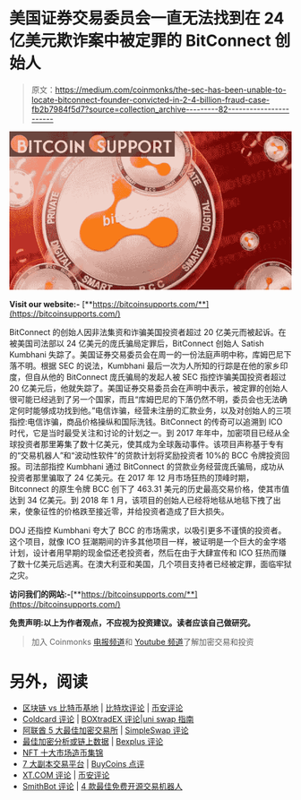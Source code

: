 # 美国证券交易委员会一直无法找到在 24 亿美元欺诈案中被定罪的 BitConnect 创始人

> 原文：<https://medium.com/coinmonks/the-sec-has-been-unable-to-locate-bitconnect-founder-convicted-in-2-4-billion-fraud-case-fb2b7984f5d7?source=collection_archive---------82----------------------->

![](img/65c605fda5e58fb9dd3cd4958a6edebe.png)

**Visit our website:-** [**https://bitcoinsupports.com/**](https://bitcoinsupports.com/)

BitConnect 的创始人因非法集资和诈骗美国投资者超过 20 亿美元而被起诉。在被美国司法部以 24 亿美元的庞氏骗局定罪后，BitConnect 创始人 Satish Kumbhani 失踪了。美国证券交易委员会在周一的一份法庭声明中称，库姆巴尼下落不明。根据 SEC 的说法，Kumbhani 最后一次为人所知的行踪是在他的家乡印度，但自从他的 BitConnect 庞氏骗局的发起人被 SEC 指控诈骗美国投资者超过 20 亿美元后，他就失踪了。美国证券交易委员会在声明中表示，被定罪的创始人很可能已经逃到了另一个国家，而且“库姆巴尼的下落仍然不明，委员会也无法确定何时能够成功找到他。”电信诈骗，经营未注册的汇款业务，以及对创始人的三项指控:电信诈骗，商品价格操纵和国际洗钱。BitConnect 的传奇可以追溯到 ICO 时代，它是当时最受关注和讨论的计划之一。到 2017 年年中，加密项目已经从全球投资者那里筹集了数十亿美元，使其成为全球轰动事件。该项目声称基于专有的“交易机器人”和“波动性软件”的贷款计划将奖励投资者 10%的 BCC 令牌投资回报。司法部指控 Kumbhani 通过 BitConnect 的贷款业务经营庞氏骗局，成功从投资者那里骗取了 24 亿美元。在 2017 年 12 月市场狂热的顶峰时期，Bitconnect 的原生令牌 BCC 创下了 463.31 美元的历史最高交易价格，使其市值达到 34 亿美元。到 2018 年 1 月，该项目的创始人已经将地毯从地毯下拽了出来，使象征性的价格跌至接近零，并给投资者造成了巨大损失。

DOJ 还指控 Kumbhani 夸大了 BCC 的市场需求，以吸引更多不谨慎的投资者。这个项目，就像 ICO 狂潮期间的许多其他项目一样，被证明是一个巨大的金字塔计划，设计者用早期的现金偿还老投资者，然后在由于大肆宣传和 ICO 狂热而赚了数十亿美元后逃离。在澳大利亚和美国，几个项目支持者已经被定罪，面临牢狱之灾。

**访问我们的网站:-**[**https://bitcoinsupports.com/**](https://bitcoinsupports.com/)

**免责声明:以上为作者观点，不应视为投资建议。读者应该自己做研究。**

> 加入 Coinmonks [电报频道](https://t.me/coincodecap)和 [Youtube 频道](https://www.youtube.com/c/coinmonks/videos)了解加密交易和投资

# 另外，阅读

*   [区块链 vs 比特币基地](https://coincodecap.com/blockfi-vs-coinbase) | [比特坎评论](https://coincodecap.com/bitkan-review) | [币安评论](/coinmonks/binance-review-ee10d3bf3b6e)
*   [Coldcard 评论](https://coincodecap.com/coldcard-review) | [BOXtradEX 评论](https://coincodecap.com/boxtradex-review)|[uni swap 指南](https://coincodecap.com/uniswap)
*   [阿联酋 5 大最佳加密交易所](https://coincodecap.com/best-crypto-exchanges-in-uae) | [SimpleSwap 评论](https://coincodecap.com/simpleswap-review)
*   [最佳加密分析或链上数据](https://coincodecap.com/blockchain-analytics) | [Bexplus 评论](https://coincodecap.com/bexplus-review)
*   [NFT 十大市场造币集锦](https://coincodecap.com/nft-marketplaces)
*   [7 大副本交易平台](https://coincodecap.com/copy-trading-platforms) | [BuyCoins 点评](https://coincodecap.com/buycoins-review)
*   [XT.COM 评论](https://coincodecap.com/profittradingapp-for-binance) | [币安评论](https://coincodecap.com/xt-com-review)
*   [SmithBot 评论](https://coincodecap.com/smithbot-review) | [4 款最佳免费开源交易机器人](https://coincodecap.com/free-open-source-trading-bots)